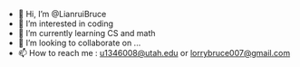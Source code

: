 - 👋 Hi, I’m @LianruiBruce
- 👀 I’m interested in coding
- 🌱 I’m currently learning CS and math
- 💞️ I’m looking to collaborate on ...
- 📫 How to reach me : u1346008@utah.edu or lorrybruce007@gmail.com

<!---
LianruiBruce/LianruiBruce is a ✨ special ✨ repository because its `README.md` (this file) appears on your GitHub profile.
You can click the Preview link to take a look at your changes.
--->
